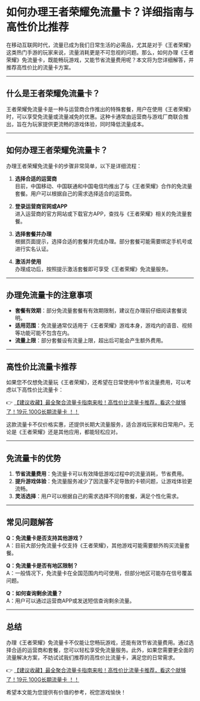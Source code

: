 # 如何办理王者荣耀免流量卡？详细指南与高性价比推荐

在移动互联网时代，流量已成为我们日常生活的必需品，尤其是对于《王者荣耀》这类热门手游的玩家来说，流量消耗更是不可忽视的问题。那么，如何办理《王者荣耀》免流量卡，既能畅玩游戏，又能节省流量费用呢？本文将为您详细解答，并推荐高性价比的流量卡方案。

---

## 什么是王者荣耀免流量卡？

王者荣耀免流量卡是一种与运营商合作推出的特殊套餐，用户在使用《王者荣耀》时，可以享受免流量或流量减免的优惠。这种卡通常由运营商与游戏厂商联合推出，旨在为玩家提供更流畅的游戏体验，同时降低流量成本。

---

## 如何办理王者荣耀免流量卡？

办理王者荣耀免流量卡的步骤非常简单，以下是详细流程：

1. **选择合适的运营商**  
   目前，中国移动、中国联通和中国电信均推出了与《王者荣耀》合作的免流量套餐。用户可以根据自己的需求选择适合的运营商。

2. **登录运营商官网或APP**  
   进入运营商的官方网站或下载官方APP，查找与《王者荣耀》相关的免流量套餐。

3. **选择套餐并办理**  
   根据页面提示，选择合适的套餐并完成办理。部分套餐可能需要绑定手机号或进行实名认证。

4. **激活并使用**  
   办理成功后，按照提示激活套餐即可享受《王者荣耀》免流量服务。

---

## 办理免流量卡的注意事项

- **套餐有效期**：部分免流量套餐有有效期限制，建议在办理前仔细阅读套餐说明。
- **适用范围**：免流量通常仅适用于《王者荣耀》游戏本身，游戏内的语音、视频等功能可能不包含在内。
- **流量上限**：部分套餐设有流量上限，超出后可能会产生额外费用。

---

## 高性价比流量卡推荐

如果您不仅想免流量玩《王者荣耀》，还希望在日常使用中节省流量费用，可以考虑以下高性价比流量卡：

👉 [【建议收藏】最全聚合流量卡指南来啦！高性价比流量卡推荐，看这个就够了！19元 100G长期流量卡 ！！](https://bit.ly/Liuliangka)

这款流量卡不仅价格实惠，还提供长期大流量服务，适合游戏玩家和日常用户。无论是《王者荣耀》还是其他应用，都能轻松应对。

---

## 免流量卡的优势

1. **节省流量费用**：免流量卡可以有效降低游戏过程中的流量消耗，节省费用。
2. **提升游戏体验**：免流量服务减少了因流量不足导致的卡顿问题，让游戏体验更流畅。
3. **灵活选择**：用户可以根据自己的需求选择不同的套餐，满足个性化需求。

---

## 常见问题解答

**Q：免流量卡是否支持其他游戏？**  
A：目前大部分免流量卡仅支持《王者荣耀》，其他游戏可能需要额外购买流量套餐。

**Q：免流量卡是否有地区限制？**  
A：一般情况下，免流量卡在全国范围内均可使用，但部分地区可能存在信号覆盖问题。

**Q：如何查询剩余流量？**  
A：用户可以通过运营商APP或发送短信查询剩余流量。

---

## 总结

办理《王者荣耀》免流量卡不仅能让您畅玩游戏，还能有效节省流量费用。通过选择合适的运营商和套餐，您可以轻松享受免流量服务。此外，如果您需要更全面的流量解决方案，不妨试试我们推荐的高性价比流量卡，满足您的日常需求。

👉 [【建议收藏】最全聚合流量卡指南来啦！高性价比流量卡推荐，看这个就够了！19元 100G长期流量卡 ！！](https://bit.ly/Liuliangka)

希望本文能为您提供有价值的参考，祝您游戏愉快！